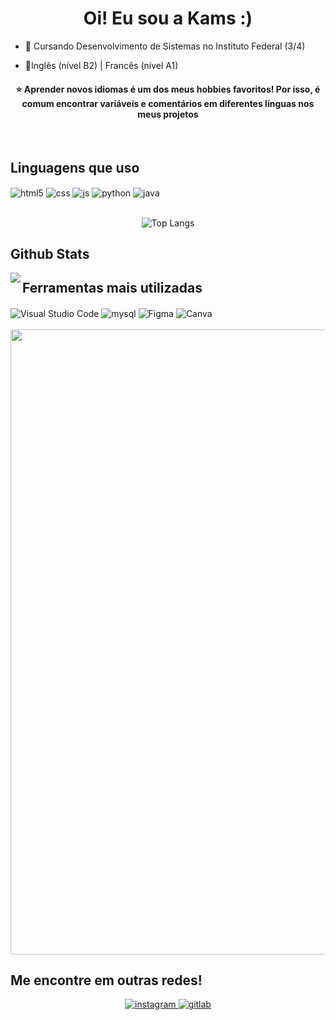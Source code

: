 ### <h1 align="center">Oi! Eu sou a Kams :) </h1>  
  

- 📓 Cursando Desenvolvimento de Sistemas no Instituto Federal (3/4)  
  

- 🌱Inglês (nível B2) | Francês (nível A1)  
  


<h4 align = "center">⭐ Aprender novos idiomas é um dos meus hobbies favoritos! Por isso, é comum encontrar variáveis e comentários em diferentes línguas nos meus projetos </h4>
  

<br/>  
  
## Linguagens que uso

<div style="display: inline_block">
  <img align="center" alt="html5" src="https://img.shields.io/badge/HTML5-E34F26?style=for-the-badge&logo=html5&logoColor=white" />
  <img align="center" alt="css" src="https://img.shields.io/badge/CSS3-1572B6?style=for-the-badge&logo=css3&logoColor=white" />
  <img align="center" alt="js" src="https://img.shields.io/badge/JavaScript-F7DF1E?style=for-the-badge&logo=javascript&logoColor=black" />
  <img align="center" alt="python" src="https://img.shields.io/badge/Python-14354C?style=for-the-badge&logo=python&logoColor=white" />
  <img align="center" alt="java" src="https://img.shields.io/badge/Java-000000?style=for-the-badge&logo=java&logoColor=orange" />


</div><br/>
<div align="center">

![Top Langs](https://github-readme-stats.vercel.app/api/top-langs/?username=giovannalimang&hide_progress=true&theme=tokyonight) 

</div>

## Github Stats  
<div align="left"><img src="https://github-readme-stats.vercel.app/api?username=kamsmota&show_icons=true&count_private=true&hide_border=true" align="left"/></div>  


## Ferramentas mais utilizadas
<div style="display: inline_block">
  <img align="center" alt="Visual Studio Code" src="https://img.shields.io/badge/Visual_Studio_Code-007ACC?style=for-the-badge&logo=visual-studio-code&logoColor=white" />
  <img align="center" alt="mysql" src="https://img.shields.io/badge/MySQL-005C84?style=for-the-badge&logo=mysql&logoColor=white" />
  <img align="center" alt="Figma" src="https://img.shields.io/badge/Figma-F24E1E?style=for-the-badge&logo=figma&logoColor=white" />
  <img align="center" alt="Canva" src="https://img.shields.io/badge/Canva-%2300C4CC.svg?style=for-the-badge&logo=Canva&logoColor=white" />
  
</div><br/>
<img src="https://64.media.tumblr.com/005e37a86478a9c92da7d4d3d7464b40/2bd29f0062317531-b1/s400x600/c7edc142895bc810339223dfddf2aa57ced0c32b.gif" width="1000"/>


## Me encontre em outras redes!  
<div align="center">
<a href="https://instagram.com/kamsmota" target="_blank">
  <img src="https://img.shields.io/badge/instagram-%23E1306C.svg?&style=for-the-badge&logo=instagram&logoColor=white" alt="instagram" style="margin-bottom: 5px;" />
</a>
<a href="https://gitlab.com/kamsmota" target="_blank">
  <img src="https://img.shields.io/badge/gitlab-%23FFFFFF.svg?&style=for-the-badge&logo=gitlab&logoColor=white&color=orange" alt="gitlab" style="margin-bottom: 5px;" />
</a> 
  

<br/>
